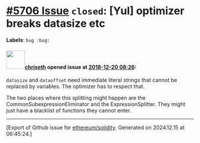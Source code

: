 # [\#5706 Issue](https://github.com/ethereum/solidity/issues/5706) `closed`: [Yul] optimizer breaks datasize etc
**Labels**: `bug :bug:`


#### <img src="https://avatars.githubusercontent.com/u/9073706?v=4" width="50">[chriseth](https://github.com/chriseth) opened issue at [2018-12-20 08:26](https://github.com/ethereum/solidity/issues/5706):

`datasize` and `dataoffset` need immediate literal strings that cannot be replaced by variables. The optimizer has to respect that.

The two places where this splitting might happen are the CommonSubexpressionEliminator and the ExpressionSplitter. They might just have a blacklist of functions they cannot enter.




-------------------------------------------------------------------------------



[Export of Github issue for [ethereum/solidity](https://github.com/ethereum/solidity). Generated on 2024.12.15 at 06:45:24.]

